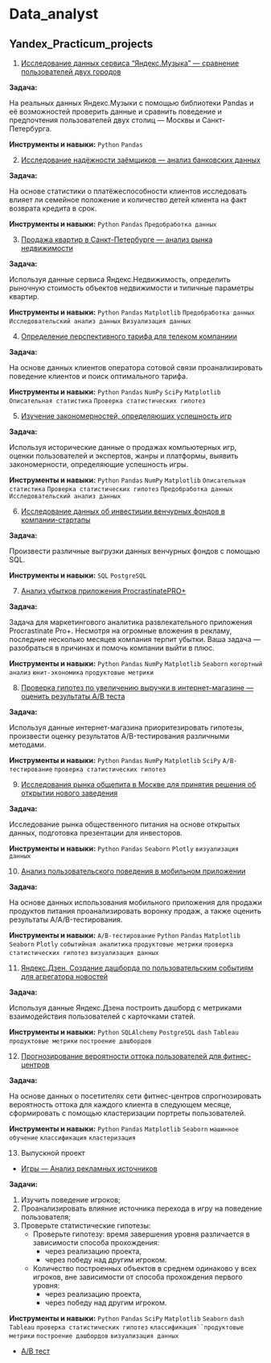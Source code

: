 # Data_analyst
## Yandex_Practicum_projects
 
1) [Исследование данных сервиса “Яндекс.Музыка” — сравнение пользователей двух городов](https://github.com/LizaVet23/Data_analyst/tree/main/Yandex_music)   
  
**Задача:**
  
На реальных данных Яндекс.Музыки c помощью библиотеки Pandas и её возможностей проверить данные и сравнить поведение и предпочтения пользователей двух столиц — Москвы и Санкт-Петербурга. 

**Инструменты и навыки:** `Python` `Pandas`  
  
2) [Исследование надёжности заёмщиков — анализ банковских данных](https://github.com/LizaVet23/Data_analyst/tree/main/Исследование_надежности_заемщиков)

**Задача:**  

На основе статистики о платёжеспособности клиентов исследовать влияет ли семейное положение и количество детей клиента на факт возврата кредита в срок.

**Инструменты и навыки:** `Python` `Pandas` `Предобработка данных`  
  
 3) [Продажа квартир в Санкт-Петербурге — анализ рынка недвижимости](https://github.com/LizaVet23/Data_analyst/tree/main/Анализ_рынка_недвижимости)  
 
**Задача:**  

Используя данные сервиса Яндекс.Недвижимость, определить рыночную стоимость объектов недвижимости и типичные параметры квартир.  

**Инструменты и навыки:** `Python` `Pandas` `Matplotlib` `Предобработка данных` `Исследовательский анализ данных` `Визуализация данных`  
  
4) [Определение перспективного тарифа для телеком компаниии](https://github.com/LizaVet23/Data_analyst/tree/main/Определение_выгодного_тарифа_для_телеком_компании)  
 
**Задача:**  

На основе данных клиентов оператора сотовой связи проанализировать поведение клиентов и поиск оптимального тарифа.  

**Инструменты и навыки:** `Python` `Pandas` `NumPy` `SciPy` `Matplotlib` `Описательная статистика` `Проверка статистических гипотез`  
  
 5) [Изучение закономерностей, определяющих успешность игр](https://github.com/LizaVet23/Data_analyst/tree/main/Изучение%20закономерностей%2C%20определяющих%20успешность%20игр)
 
**Задача:**  

Используя исторические данные о продажах компьютерных игр, оценки пользователей и экспертов, жанры и платформы, выявить закономерности, определяющие успешность игры.  

**Инструменты и навыки:** `Python` `Pandas` `NumPy`  `Matplotlib` `Описательная статистика` `Проверка статистических гипотез` `Предобработка данных` `Исследовательский анализ данных`  
  
   6) [Исследование данных об инвестиции венчурных фондов в компании-стартапы](https://github.com/LizaVet23/Data_analyst/tree/main/Исследование%20данных%20об%20инвестиции%20венчурных%20фондов%20в%20компании-стартапы)
 
**Задача:**  

Произвести различные выгрузки данных венчурных фондов с помощью SQL.  

**Инструменты и навыки:** `SQL` `PostgreSQL`   
  
   7) [Анализ убытков приложения ProcrastinatePRO+](https://github.com/LizaVet23/Data_analyst/tree/main/Анализ%20убытков%20приложения%20ProcrastinatePRO%2B)
 
**Задача:**  

Задача для маркетингового аналитика развлекательного приложения Procrastinate Pro+. Несмотря на огромные вложения в рекламу, последние несколько месяцев компания терпит убытки. Ваша задача — разобраться в причинах и помочь компании выйти в плюс.  

**Инструменты и навыки:** `Python` `Pandas` `NumPy`  `Matplotlib`  `Seaborn` `когортный анализ` `юнит-экономика` `продуктовые метрики`
  
8) [Проверка гипотез по увеличению выручки в интернет-магазине —
оценить результаты A/B теста](https://github.com/LizaVet23/Data_analyst/tree/main/Проверка%20гипотез%20по%20увеличению%20выручки%20в%20интернет-магазине%20%20AB%20тест)
 
**Задача:**  

Используя данные интернет-магазина приоритезировать гипотезы, произвести оценку результатов A/B-тестирования различными методами.  

**Инструменты и навыки:** `Python` `Pandas` `NumPy`  `Matplotlib` `SciPy` `A/B-тестирование` `проверка статистических гипотез`  
  
9) [Исследования рынка общепита в Москве для принятия решения об
открытии нового заведения](https://github.com/LizaVet23/Data_analyst/tree/main/Исследования%20рынка%20общепита%20в%20Москве%20для%20принятия%20решения%20об%20открытии%20нового%20заведения)
 
**Задача:**  

Исследование рынка общественного питания на основе открытых данных, подготовка презентации для инвесторов.  

**Инструменты и навыки:** `Python` `Pandas`  `Seaborn` `Plotly`  `визуализация данных`  
  
10) [Анализ пользовательского поведения в мобильном приложении](https://github.com/LizaVet23/Data_analyst/tree/main/Анализ%20пользовательского%20поведения%20в%20мобильном%20приложении)
 
**Задача:**  

На основе данных использования мобильного приложения для продажи продуктов питания проанализировать воронку продаж, а также оценить результаты A/A/B-тестирования. 

**Инструменты и навыки:** `A/B-тестирование` `Python` `Pandas` `Matplotlib` `Seaborn` `Plotly` `событийная аналитика`  `продуктовые метрики`  `проверка статистических гипотез` `визуализация данных`  
  
11) [Яндекс.Дзен. Создание дашборда по пользовательским событиям для агрегатора
новостей](https://github.com/LizaVet23/Data_analyst/tree/main/Создание%20дашборда%20по%20пользовательским%20событиям%20для%20агрегатора%20новостей)
 
**Задача:**  

Используя данные Яндекс.Дзена построить дашборд с метриками взаимодействия пользователей с карточками статей. 

**Инструменты и навыки:** `Python` `SQLAlchemy` `PostgreSQL` `dash` `Tableau` `продуктовые метрики` `построение дашбордов`  
  
12) [Прогнозирование вероятности оттока пользователей для фитнес-центров](https://github.com/LizaVet23/Data_analyst/tree/main/Прогнозирование%20вероятности%20оттока%20пользователей%20для%20фитнес-центров)
 
**Задача:**  

На основе данных о посетителях сети фитнес-центров спрогнозировать вероятность оттока для каждого клиента в следующем месяце, сформировать с помощью кластеризации портреты пользователей.

**Инструменты и навыки:** `Python` `Pandas` `Matplotlib` `Seaborn` `машинное обучение` `классификация` `кластеризация`  
  
13) Выпускной проект
 - [Игры — Анализ рекламных источников](https://github.com/LizaVet23/Data_analyst/tree/main/Игры%20—%20Анализ%20рекламных%20источников)
 
**Задачи:**  
1) Изучить поведение игроков;  
2) Проанализировать влияние источника перехода в игру на поведение пользователя;  
3) Проверьте статистические гипотезы:
    - Проверьте гипотезу: время завершения уровня различается в зависимости способа прохождения: 
      - через реализацию проекта,
      - через победу над другим игроком.
    - Количество построенных объектов в среднем одинаково у всех игроков, вне зависимости от способа прохождения первого уровня:
      - через реализацию проекта,
      - через победу над другим игроком.

**Инструменты и навыки:** `Python` `Pandas` `SciPy` `Matplotlib` `Seaborn` `dash` `Tableau` `проверка статистических гипотез` `классификация``продуктовые метрики` `построение дашбордов` `визуализация данных` 
  
 - [A/B тест]()


